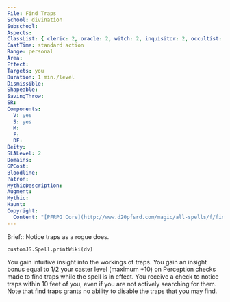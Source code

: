 ```yaml
---
File: Find Traps
School: divination
Subschool: 
Aspects: 
ClassList: { cleric: 2, oracle: 2, witch: 2, inquisitor: 2, occultist: 2, psychic: 2, medium: 2 }
CastTime: standard action
Range: personal
Area: 
Effect: 
Targets: you
Duration: 1 min./level
Dismissible: 
Shapeable: 
SavingThrow: 
SR: 
Components:
  V: yes
  S: yes
  M: 
  F: 
  DF: 
Deity: 
SLALevel: 2
Domains: 
GPCost: 
Bloodline: 
Patron: 
MythicDescription: 
Augment: 
Mythic: 
Haunt: 
Copyright:
  Content: "[PFRPG Core](http://www.d20pfsrd.com/magic/all-spells/f/find-traps)"
---
```

Brief:: Notice traps as a rogue does.

```dataviewjs
customJS.Spell.printWiki(dv)
```

You gain intuitive insight into the workings of traps. You gain an insight bonus equal to 1/2 your caster level (maximum +10) on Perception checks made to find traps while the spell is in effect. You receive a check to notice traps within 10 feet of you, even if you are not actively searching for them. Note that find traps grants no ability to disable the traps that you may find.
